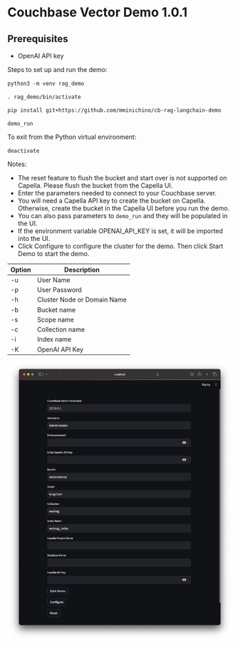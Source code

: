 # Couchbase Vector Demo 1.0.1

## Prerequisites
- OpenAI API key

Steps to set up and run the demo:
```
python3 -m venv rag_demo
```
```
. rag_demo/bin/activate
```
```
pip install git+https://github.com/mminichino/cb-rag-langchain-demo
```
```
demo_run
```
To exit from the Python virtual environment:
```
deactivate
```
Notes: 
- The reset feature to flush the bucket and start over is not supported on Capella. Please flush the bucket from the Capella UI.
- Enter the parameters needed to connect to your Couchbase server. 
- You will need a Capella API key to create the bucket on Capella. Otherwise, create the bucket in the Capella UI before you run the demo.
- You can also pass parameters to ```demo_run``` and they will be populated in the UI.
- If the environment variable OPENAI_API_KEY is set, it will be imported into the UI.
- Click Configure to configure the cluster for the demo. Then click Start Demo to start the demo.

| Option                 | Description                 |
|------------------------|-----------------------------|
| -u                     | User Name                   |
| -p                     | User Password               |
| -h                     | Cluster Node or Domain Name |
| -b                     | Bucket name                 |
| -s                     | Scope name                  |
| -c                     | Collection name             |
| -i                     | Index name                  |
| -K                     | OpenAI API Key              |

![Rag Demo](https://raw.githubusercontent.com/mminichino/cb-rag-langchain-demo/main/doc/ragdemo.png)
